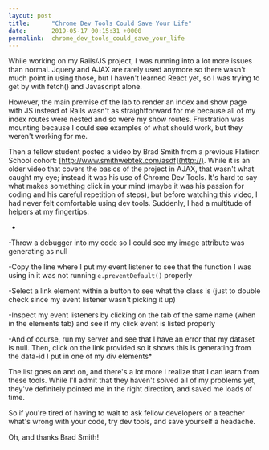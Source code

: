 ```yaml
---
layout: post
title:      "Chrome Dev Tools Could Save Your Life"
date:       2019-05-17 00:15:31 +0000
permalink:  chrome_dev_tools_could_save_your_life
---
```



While working on my Rails/JS project, I was running into a lot more issues than normal.  Jquery and AJAX are rarely used anymore so there wasn't much point in using those, but I haven't learned React yet, so I was trying to get by with fetch() and Javascript alone.  

However, the main premise of the lab to render an index and show page with JS instead of Rails wasn't as straightforward for me because all of my index routes were nested and so were my show routes.  Frustration was mounting because I could see examples of what should work, but they weren't working for me.

Then a fellow student posted a video by Brad Smith from a previous Flatiron School cohort: [http://www.smithwebtek.com/asdf](http://).  While it is an older video that covers the basics of the project in AJAX, that wasn't what caught my eye; instead it was his use of Chrome Dev Tools.  It's hard to say what makes something click in your mind (maybe it was his passion for coding and his careful repetition of steps), but before watching this video, I had never felt comfortable using dev tools.  Suddenly, I had a multitude of helpers at my fingertips:

*
-Throw a debugger into my code so I could see my image attribute was generating as null

-Copy the line where I put my event listener to see that the function I was using in it was not running `e.preventDefault()` properly

-Select a link element within a button to see what the class is (just to double check since my event listener wasn't picking it up)

-Inspect my event listeners by clicking on the tab of the same name (when in the elements tab) and see if my click event is listed properly

-And of course, run my server and see that I have an error that my dataset is null.  Then, click on the link provided so it shows this is generating from the data-id I put in one of my div elements*


The list goes on and on, and there's a lot more I realize that I can learn from these tools.  While I'll admit that they haven't solved all of my problems yet, they've definitely pointed me in the right direction, and saved me loads of time.  

So if you're tired of having to wait to ask fellow developers or a teacher what's wrong with your code, try dev tools, and save yourself a headache.

Oh, and thanks Brad Smith!



